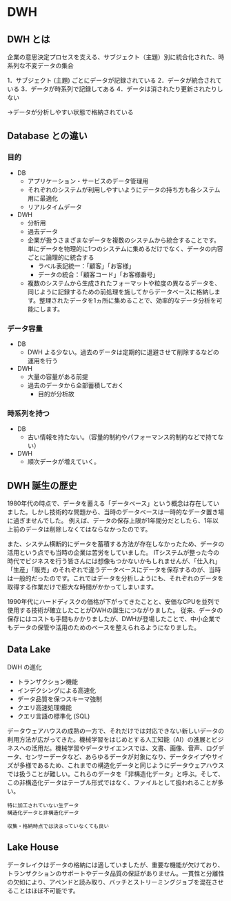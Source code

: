 # DWH

## DWH とは
企業の意思決定プロセスを支える、サブジェクト（主題）別に統合化された、時系列な不変データの集合

1．サブジェクト (主題) ごとにデータが記録されている
2．データが統合されている
3．データが時系列で記録してある
4．データは消されたり更新されたりしない

→データが分析しやすい状態で格納されている

## Database との違い

### 目的

- DB
    - アプリケーション・サービスのデータ管理用
    - それぞれのシステムが利用しやすいようにデータの持ち方も各システム用に最適化
    - リアルタイムデータ
- DWH
  - 分析用
  - 過去データ
  - 企業が扱うさまざまなデータを複数のシステムから統合することです。単にデータを物理的に1つのシステムに集めるだけでなく、データの内容ごとに論理的に統合する
    - ラベル表記統一：「顧客」「お客様」
    - データの統合：「顧客コード」「お客様番号」
  - 複数のシステムから生成されたフォーマットや粒度の異なるデータを、同じように記録するための前処理を施してからデータベースに格納します。整理されたデータを1ヵ所に集めることで、効率的なデータ分析を可能にします。

### データ容量

- DB
  - DWH よる少ない。過去のデータは定期的に退避させて削除するなどの運用を行う
- DWH
  - 大量の容量がある前提
  - 過去のデータから全部蓄積しておく
    - 目的が分析故

### 時系列を持つ
- DB
  - 古い情報を持たない。（容量的制約やパフォーマンス的制約などで持てない）
- DWH
  - 順次データが増えていく。

## DWH 誕生の歴史

1980年代の時点で、データを蓄える「データベース」という概念は存在していました。しかし技術的な問題から、当時のデータベースは一時的なデータ置き場に過ぎませんでした。
例えば、データの保存上限が1年間分だとしたら、1年以上前のデータは削除しなくてはならなかったのです。

また、システム横断的にデータを蓄積する方法が存在しなかったため、データの活用という点でも当時の企業は苦労をしていました。
ITシステムが整った今の時代でビジネスを行う皆さんには想像もつかないかもしれませんが、「仕入れ」「生産」「販売」のそれぞれで違うデータベースにデータを保存するのが、当時は一般的だったのです。これではデータを分析しようにも、それぞれのデータを取得する作業だけで膨大な時間がかかってしまいます。

1990年代にハードディスクの価格が下がってきたことと、安価なCPUを並列で使用する技術が確立したことがDWHの誕生につながりました。
従来、データの保存にはコストも手間もかかりましたが、DWHが登場したことで、中小企業でもデータの保管や活用のためのベースを整えられるようになりました。

## Data Lake

DWH の進化
- トランザクション機能
- インデクシングによる高速化
- データ品質を保つスキーマ強制
- クエリ高速処理機能
- クエリ言語の標準化 (SQL)


データウェアハウスの成熟の一方で、それだけでは対応できない新しいデータの利用方法が広がってきた。機械学習をはじめとする人工知能（AI）の進展とビジネスへの活用だ。機械学習やデータサイエンスでは、文書、画像、音声、ログデータ、センサーデータなど、あらゆるデータが対象になり、データタイプやサイズが多様であるため、これまでの構造化データと同じようにデータウェアハウスでは扱うことが難しい。これらのデータを「非構造化データ」と呼ぶ。そして、この非構造化データはテーブル形式ではなく、ファイルとして扱われることが多い。


    特に加工されていない生データ
    構造化データと非構造化データ

    収集・格納時点では決まっていなくても良い



## Lake House

データレイクはデータの格納には適していましたが、重要な機能が欠けており、トランザクションのサポートやデータ品質の保証がありません。一貫性と分離性の欠如により、アペンドと読み取り、バッチとストリーミングジョブを混在させることはほぼ不可能です。 

